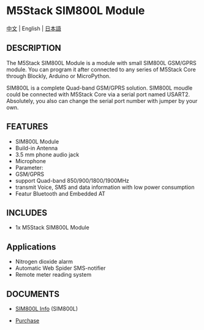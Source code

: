# M5Stack SIM800L Module

[中文](/zh_CN/product_documents/modules/module_sim800) | English | [日本語](ja/product_documents/modules/module_sim800)

## DESCRIPTION

The M5Stack SIM800L Module is a module with small SIM800L GSM/GPRS
module. You can program it after connected to any series of M5Stack Core
through Blockly, Arduino or MicroPython.

SIM800L is a complete Quad-band GSM/GPRS solution. SIM800L moudle could
be connected with M5Stack Core via a serial port named USART2.
Absolutely, you also can change the serial port number with jumper by
your own.

## FEATURES

-  SIM800L Module
-  Build-in Antenna
-  3.5 mm phone audio jack
-  Microphone
-  Parameter:
-  GSM/GPRS
-  support Quad-band 850/900/1800/1900MHz
-  transmit Voice, SMS and data information with low power consumption
-  Featur Bluetooth and Embedded AT

## INCLUDES

-  1x M5Stack SIM800L Module

## Applications

-  Nitrogen dioxide alarm
-  Automatic Web Spider SMS-notifier
-  Remote meter reading system

## DOCUMENTS

<!-- -  [Example](https://github.com/m5stack/M5Stack/tree/master/examples) -->
-  [SIM800L Info](http://simcomm2m.com/En/module/detail.aspx?id=138)
   (SIM800L)

- [Purchase](https://www.aliexpress.com/store/product/M5Stack-Official-In-Stock-GSM-Module-SIM800L-Stackable-IoT-Development-Board-for-Arduino-ESP32-with-MIC/3226069_32843211923.html?spm=2114.12010615.8148356.20.25e96be7xE1y22.html)
